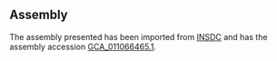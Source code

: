 
Assembly
--------

The assembly presented has been imported from 
[INSDC](http://www.insdc.org) and has the assembly accession
[GCA\_011066465.1](http://www.ebi.ac.uk/ena/data/view/GCA_011066465.1).

